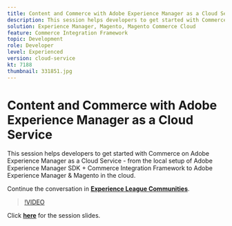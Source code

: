 ```yaml
---
title: Content and Commerce with Adobe Experience Manager as a Cloud Service
description: This session helps developers to get started with Commerce on Adobe Experience Manager as a Cloud Service - from the local setup of Adobe Experience Manager SDK + Commerce Integration Framework to Adobe Experience Manager & Magento in the cloud
solution: Experience Manager, Magento, Magento Commerce Cloud
feature: Commerce Integration Framework
topic: Development
role: Developer
level: Experienced
version: cloud-service
kt: 7188
thumbnail: 331851.jpg
---
```


# Content and Commerce with Adobe Experience Manager as a Cloud Service 

This session helps developers to get started with Commerce on Adobe Experience Manager as a Cloud Service - from the local setup of Adobe Experience Manager SDK + Commerce Integration Framework to Adobe Experience Manager & Magento in the cloud.

Continue the conversation in **[Experience League Communities](http://adobe.ly/36Yd3v6)**.

>[!VIDEO](https://video.tv.adobe.com/v/331851/?quality=12&learn=on&hidetitle=true)

Click **[here](/help/events/assets/content-commerce.pdf)** for the session slides.
